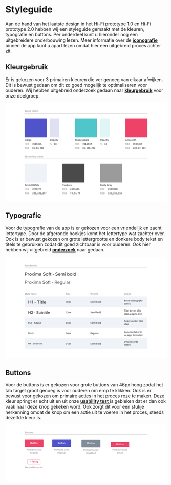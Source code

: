 # Styleguide

Aan de hand van het laatste design in het Hi-Fi prototype 1.0 en Hi-Fi prototype 2.0 hebben wij een styleguide gemaakt met de kleuren, typografie en buttons. Per onderdeel kunt u hieronder nog een uitgebreidere onderbouwing lezen. Meer informatie over de [**iconografie**](style-test.md) binnen de app kunt u apart lezen omdat hier een uitgebreid proces achter zit. 

## Kleurgebruik

Er is gekozen voor 3 primairen kleuren die ver genoeg van elkaar afwijken. Dit is bewust gedaan om dit zo goed mogelijk te optimaliseren voor ouderen. Wij hebben uitgebreid onderzoek gedaan naar [**kleurgebruik**](../analyse/onderzoeksvragen/oudere-vriendelijke-ui.md) voor onze doelgroep.

![](../.gitbook/assets/brand-colors.png)

## Typografie

Voor de typografie van de app is er gekozen voor een vriendelijk en zacht lettertype. Door de afgeronde hoekjes komt het lettertype wat zachter over. Ook is er bewust gekozen om grote lettergrootte en donkere body tekst en titels te gebruiken zodat dit goed zichtbaar is voor ouderen. Ook hier hebben wij uitgebreid [**onderzoek**](../analyse/onderzoeksvragen/oudere-vriendelijke-ui.md) naar gedaan.

![](../.gitbook/assets/typografie.png)

## Buttons

Voor de buttons is er gekozen voor grote buttons van 46px hoog zodat het tab target groot genoeg is voor ouderen om erop te klikken. Ook is er bewust voor gekozen om primaire acties in het proces roze te maken. Deze kleur springt er echt uit en uit onze [**usability test** ](../5.-validatie/usability-testing/)is gebleken dat er dan ook vaak naar deze knop gekeken word. Ook zorgt dit voor een stukje herkenning omdat de knop om een actie uit te voeren in het proces, steeds dezelfde kleur is. 

![](../.gitbook/assets/buttons.png)

